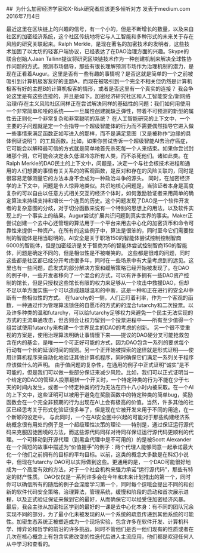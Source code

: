 ##  为什么加密经济学家和X-Risk研究者应该更多倾听对方
发表于medium.com
2016年7月4日

最近这里在区块链上的兴趣的信号，有一个小的，但是不断增长的数量，以及来自社区的加密经济系统，这个社区传统地将它与人工智能和多种形式的未来关于存在风险的研究关联起来。Ralph Merkle，是现在著名的加密技术的发明者，这些技术加固了以太坊的轻客户端协议，已经表达了在DAO治理方面的兴趣。Skype的联合创始人Jaan Tallinn提议将研究区块链技术作为一种创建机制来解决全球性协作问题的方式。预测市场倡导，那些有很长理解预测市场作为治理机制的潜力，是现在正看着Augur。这里是否有一些有趣的事情呢？是否这就是简单的一个之前被吸引到计算机极客友好的主题A，而现在被吸引到一个完全不相关但仍然是计算机极客有好的主题B的计算机极客的情形，或者是否这里有一个真实的连接？
我会争论这里是有这些连接的，并且是如下。加密经济研究社区和人工智能安全/新网络治理/存在主义风险社区同样正在尝试解决同样的基础性的问题：我们如何用使用一个非常简单和哑的系统——一旦属性创建就缺乏弹性，带着不可预测的新型的属性去正则化一个非常复杂和非常聪明的系统？
在人工智能研究的上下文中，一个主要的子问题就是定一个会指导一个超级智能体的行为而不需要偶然指导它进入做一些事情来满足函数正如写进入的那样，而不是满足意图（又是被称作“边缘的具体例证说明”）的工具函数。比如，如果你尝试告诉一个超级智能AI去治疗癌症，它可能会以解释最可信的方式就是简单地首先杀死每一个人来结束。如果你尝试封堵那个洞，它可能会决定永久低温冷冻所有人类，而不杀死他们。诸如此类。在Ralph Merkle的DAO民主的上下文中，问题是，决定一个与社会核技术进程和通用的人们想要的事情有关关系的的客观函数，是反对和存在的风险关联的，同时是很容易足够测量它的方法本身不会成为一种政治斗争的源头。
同时，在加密经济学的上下文中，问题是令人惊异地类似。共识地核心问题是，当验证者本身是高度复杂的可以自由以任意方式相关交互的经济个体时，如何激励验证者来用简单的确定算法来持续支持和增长一个连贯的历史。这个问题发现了DAO是一个软件开发者的复杂意图的分歧，对于切分函数来说有一个特别的思想上的用法，以及软件实现上的一个事实上的结果。Augur尝试扩展共识问题到真实世界的事实。Maker正尝试创建一个去中心还管理的算法用于一个平台来用去中心化的加密货币和命令可靠性来提供一种资产。在所有的这些例子中，算法是很笨的，同时至今它们需要控制的智能体是相当聪明的。AI安全是关于职场150的智能体尝试控制控制智商6000的智能体，但是加密经济是关于智商为5的智能体尝试控制智商150的智能体，问题是确定不同的，但是相似性是不被嘲笑的。
这些都是很难的问题，同时这些都是社区都已经分开考虑很多年，同时在一些场景中有大量考虑到的远见。这里也有一些问题，启发式的部分解决方案和缓解策略已经开始被发现了。在DAO的例子中，一些开发者移向了一个混合的方式，可以有许多拥有一些DAO资产控制的馆长，但是只授权这些馆长有限的权力来足够从一个攻击中救援DAO，但却不足以单方面实施一个可以造成超越温和的中断，这是一种和正在进行的安全AI中断有一些相似性的方式。
在fuarchy的一侧，人们正盯着利率，作为一个客观的函数，一种通过作为管理算法锁住的自愿币的方式的的混合futarchy和二次投票。以及许多种类的温和futarchy，可以给futarchy足够权力来避免一个民主无法实现的方式的主流串通攻击，但否则会让权力留到一个投票进程中——所有至少值得一个组尝试使用futarchy来构建一个世界民主的DAO的考虑的创新。
另一个很不受重视的方案是，使用治理算法明确让事情慢下来——提议的DAO硬分叉可能抢救包含在内的基金，是唯一一个可正好可能的方式，因为DAO包含一系列的要求每个行动有一个长的延误时间的规则。另一个正开始被探索的途径就是形式证明——使用计算机程序来自动化地验证其他计算机程序，同时确保它们满足一系列关于程序应该做什么的声明。
由于值问题的复杂性，在通用的例子中正式证明“诚实”是不可能的，但是我们可以做一些部分保证来减少风险。比如，我们可以正式证明当一个给定的DAO的管理人投票翻转一个开关时，一个特定种类的行为不能在少于七天的时间内发生，或者一个特定种类的行为无法在四十八小时内被采取。在一个AI的上下文中，这些证明可以被用于避免在奖励函数中的特定种类的简单bug，奖励函数会在一个完全非预期的行为出现在AI上会有极高的价值。当然，许多其他的社区已经思考关于形式化验证很多年了，但是现在它被开发来用于不同的用途，在一个新颖的设定中。
与此同时，一个在AI安全圈中兴起的可能对于那些构建经济系统概念很有用处的例子是一个超级理性决策的理论——特别是，通过保证运行源代码来克服囚徒困境的方法，而这些源代码同样对待同样保证运行源代码更顺利的代理。一个可移动到开源代理（到黑盒代理中是不可用的）的是被Scott Alexander在一个简短的故事中描述为“价值握手”的例子：两个代理人能够同意一起承诺最大化一个他们之前拥有的目标的平均目标。以前，这类的概念大多数是在科幻小说中，但现在futarchy DAO可以实际做到这些。更通用的是，一个DAO可能很好地成为一个高度有效的方法，对于一个社会机构来强力承诺“运行源代码”，那些有特定的财产性质。
DAO仅仅是一系列许多会在今年和未来计划推出的第一个，同时你可以确信所有的随后的例子会深度学习第一个，同时每个逗哦会提出不同的和创新的软件代码安全策略，治理算法，管理系统，缓慢和阶段的启动和首次展示进程，以及正式验证保证来做到它的最好，从而确保它可以经受住加密经济风暴。
最后，我会主张从加密社区学到的最好的一课是去中心化本身：有不同的团队冗余实现不同的部分，为了最小化未被发现的从一个系统的疏忽传递到其他系统的可能性。加密生态系统正被塑造成为一个现场实验，包含许多在软件开发、计算机科学、博弈论和哲学的前沿的许多挑战，同时不管他们是否一他们现有的性质或者在几次在核心概念上有包含实质改变的性迭代后进入主流应用，他们都是欢迎任何人从中学习和查看的。
